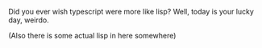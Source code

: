 Did you ever wish typescript were more like lisp? Well, today is your lucky day, weirdo.

(Also there is some actual lisp in here somewhere)